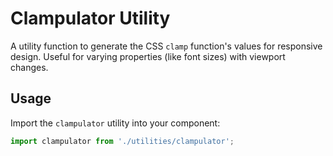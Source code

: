 # Clampulator Utility

A utility function to generate the CSS `clamp` function's values for responsive design. Useful for varying properties (like font sizes) with viewport changes.

## Usage

Import the `clampulator` utility into your component:

```javascript
import clampulator from './utilities/clampulator';
